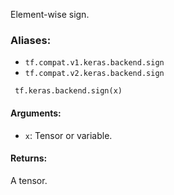 
Element-wise sign.
### Aliases:
- `tf.compat.v1.keras.backend.sign`
- `tf.compat.v2.keras.backend.sign`

```
 tf.keras.backend.sign(x)
```
#### Arguments:
- `x`: Tensor or variable.
#### Returns:

A tensor.
